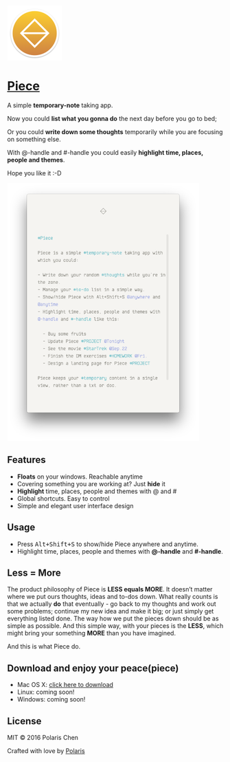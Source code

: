 <img src="title.png" height="128"/>

# [Piece](http://piece.bus1996.me)

A simple **temporary-note** taking app.

Now you could **list what you gonna do** the next day before you go to bed;

Or you could **write down some thoughts** temporarily while you are focusing on something else.

With @-handle and #-handle you could easily **highlight time, places, people and themes**.

Hope you like it :-D

<img src="screenshot.png" height="600"/>

## Features

- **Floats** on your windows. Reachable anytime
- Covering something you are working at? Just **hide** it
- **Highlight** time, places, people and themes with @ and #
- Global shortcuts. Easy to control
- Simple and elegant user interface design

## Usage

- Press <kbd>Alt+Shift+S</kbd> to show/hide Piece anywhere and anytime.
- Highlight time, places, people and themes with **@-handle** and **#-handle**.

## Less = More

The product philosophy of Piece is **LESS equals MORE**. It doesn’t matter where we put ours thoughts, ideas and to-dos down. What really counts is that we actually **do** that eventually - go back to my thoughts and work out some problems; continue my new idea and make it big; or just simply get everything listed done. The way how we put the pieces down should be as simple as possible. And this simple way, with your pieces is the **LESS**, which might bring your something **MORE** than you have imagined.

And this is what Piece do.

## Download and enjoy your peace(piece)

- Mac OS X: [click here to download](https://github.com/PolarisChen/Piece/releases/download/v2.0.0/Piece-2.0.0.dmg)
- Linux: coming soon!
- Windows: coming soon!

## License

MIT © 2016 Polaris Chen

Crafted with love by [Polaris](http://bus1996.me)
